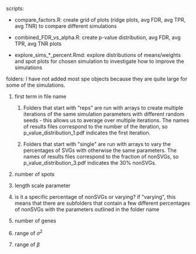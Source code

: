 scripts:

-   compare_factors.R: create grid of plots (ridge plots, avg FDR, avg TPR, avg TNR) to compare different simulations

-   combined_FDR_vs_alpha.R: create p-value distribution, avg FDR, avg TPR, avg TNR plots

-   explore_sims\_\*\_percent.Rmd: explore distributions of means/weights and spot plots for chosen simulation to investigate how to improve the simulations

folders: I have not added most spe objects because they are quite large for some of the simulations.

1.  first term in file name

    1.  Folders that start with "reps" are run with arrays to create multiple iterations of the same simulation parameters with different random seeds - this allows us to average over multiple iterations. The names of results files correspond to the number of the iteration, so p_value_distribution_1.pdf indicates the first iteration.

    2.  Folders that start with "single" are run with arrays to vary the percentages of SVGs with otherwise the same parameters. The names of results files correspond to the fraction of nonSVGs, so p_value_distribution_3.pdf indicates the 30% nonSVGs.

2.  number of spots

3.  length scale parameter

4.  is it a specific percentage of nonSVGs or varying? if "varying", this means that there are subfolders that contain a few different percentages of nonSVGs with the parameters outlined in the folder name

5.  number of genes

6.  range of $\sigma^2$

7.  range of $\beta$
